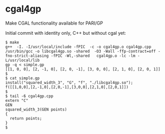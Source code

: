 # cgal4gp
Make CGAL functionality available for PARI/GP

Initial commit with identity only, C++ but without cgal yet:  
```
$ make
g++  -I. -I/usr/local/include -fPIC  -c -o cgal4gp.o cgal4gp.cpp
/usr/bin/gcc -o libcgal4gp.so -shared  -O3 -Wall -ffp-contract=off -fno-strict-aliasing -fPIC -Wl,-shared   cgal4gp.o -lc -lm -L/usr/local/lib 
gp -q < simple.gp
[[1, 0, 0], [2, -1, 0], [2, 0, -1], [3, 0, 0], [2, 1, 0], [2, 0, 1]]
$ 
$ cat simple.gp 
install("squared_width_3", "G", "f", "./libcgal4gp.so");
f([[1,0,0],[2,-1,0],[2,0,-1],[3,0,0],[2,1,0],[2,0,1]])
$ 
$ tail -6 cgal4gp.cpp 
extern "C"
GEN
squared_width_3(GEN points)
{
  return points;
}
$ 
```
